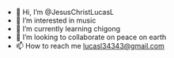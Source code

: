 - 👋 Hi, I’m @JesusChristLucasL
- 👀 I’m interested in music
- 🌱 I’m currently learning chigong
- 💞️ I’m looking to collaborate on peace on earth
- 📫 How to reach me lucasl34343@gmail.com 

<!---
JesusChristLucasL/JesusChristLucasL is a ✨ special ✨ repository because its `README.md` (this file) appears on your GitHub profile.
You can click the Preview link to take a look at your changes.
--->
